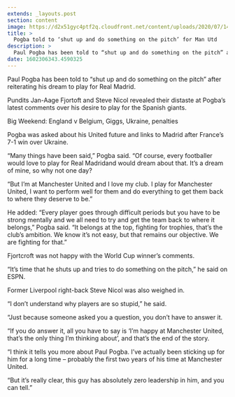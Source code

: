 ```yaml
--- 
extends: _layouts.post 
section: content 
image: https://d2x51gyc4ptf2q.cloudfront.net/content/uploads/2020/07/14110859/Paul-Pogba.jpg 
title: > 
  Pogba told to ‘shut up and do something on the pitch’ for Man Utd 
description: > 
  Paul Pogba has been told to “shut up and do something on the pitch” after reiterating his dream to play for Real Madrid.“Of course, every footballer would love to play for Real Madridand would dream about that.“But I’m at Manchester United and I love my club.“If you do answer it, all you have to say is ‘I’m happy at Manchester United, that’s the only thing I’m thinking about’, and that’s the end of the story.I’ve actually been sticking up for him for a long time – probably the first two years of his time at Manchester United. 
date: 1602306343.4590325 
--- 
```

Paul Pogba has been told to “shut up and do something on the pitch” after reiterating his dream to play for Real Madrid.

Pundits Jan-Aage Fjortoft and Steve Nicol revealed their distaste at Pogba’s latest comments over his desire to play for the Spanish giants.

Big Weekend: England v Belgium, Giggs, Ukraine, penalties

Pogba was asked about his United future and links to Madrid after France’s 7-1 win over Ukraine.

“Many things have been said,” Pogba said. “Of course, every footballer would love to play for Real Madridand would dream about that. It’s a dream of mine, so why not one day?

“But I’m at Manchester United and I love my club. I play for Manchester United, I want to perform well for them and do everything to get them back to where they deserve to be.”

He added: “Every player goes through difficult periods but you have to be strong mentally and we all need to try and get the team back to where it belongs,” Pogba said. “It belongs at the top, fighting for trophies, that’s the club’s ambition. We know it’s not easy, but that remains our objective. We are fighting for that.”

Fjortcroft was not happy with the World Cup winner’s comments.

“It’s time that he shuts up and tries to do something on the pitch,” he said on ESPN.

Former Liverpool right-back Steve Nicol was also weighed in.

“I don’t understand why players are so stupid,” he said.

“Just because someone asked you a question, you don’t have to answer it.

“If you do answer it, all you have to say is ‘I’m happy at Manchester United, that’s the only thing I’m thinking about’, and that’s the end of the story.

“I think it tells you more about Paul Pogba. I’ve actually been sticking up for him for a long time – probably the first two years of his time at Manchester United.

“But it’s really clear, this guy has absolutely zero leadership in him, and you can tell.”